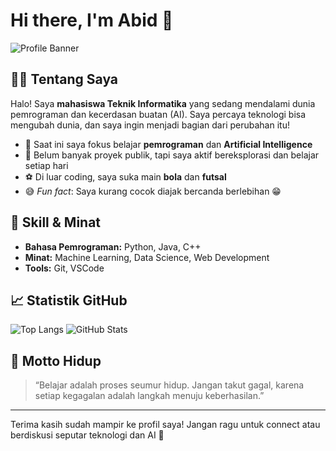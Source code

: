 # Hi there, I'm Abid 👋

![Profile Banner](https://capsule-render.vercel.app/api?type=waving&color=0:00bfff,100:1e90ff&height=180&section=header&text=Welcome%20to%20my%20GitHub!&fontSize=32&fontColor=fff)

## 👨‍💻 Tentang Saya

Halo! Saya **mahasiswa Teknik Informatika** yang sedang mendalami dunia pemrograman dan kecerdasan buatan (AI). Saya percaya teknologi bisa mengubah dunia, dan saya ingin menjadi bagian dari perubahan itu!

- 🔭 Saat ini saya fokus belajar **pemrograman** dan **Artificial Intelligence**
- 🤝 Belum banyak proyek publik, tapi saya aktif bereksplorasi dan belajar setiap hari
- ⚽ Di luar coding, saya suka main **bola** dan **futsal**
- 😅 *Fun fact*: Saya kurang cocok diajak bercanda berlebihan 😁

## 🚀 Skill & Minat

- **Bahasa Pemrograman:** Python, Java, C++
- **Minat:** Machine Learning, Data Science, Web Development
- **Tools:** Git, VSCode

## 📈 Statistik GitHub

![Top Langs](https://github-readme-stats.vercel.app/api/top-langs/?username=mackto0202&layout=compact&theme=tokyonight)
![GitHub Stats](https://github-readme-stats.vercel.app/api?username=mackto0202&show_icons=true&theme=tokyonight)

## 🌱 Motto Hidup

> “Belajar adalah proses seumur hidup. Jangan takut gagal, karena setiap kegagalan adalah langkah menuju keberhasilan.”

---

<!-- Tambahkan link media sosial di sini jika sudah siap -->

Terima kasih sudah mampir ke profil saya! Jangan ragu untuk connect atau berdiskusi seputar teknologi dan AI 🚀
